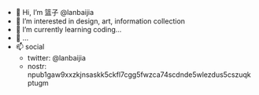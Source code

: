 - 👋 Hi, I’m 篮子 @lanbaijia
- 👀 I’m interested in design, art, information collection
- 🌱 I’m currently learning coding...
- 💞️ ...
- 📫 social
  * twitter: @lanbaijia
  * nostr: npub1gaw9xxzkjnsaskk5ckfl7cgg5fwzca74scdnde5wlezdus5cszuqkptugm
